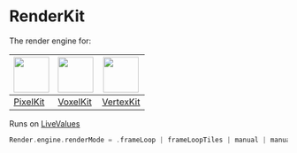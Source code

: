 # RenderKit

The render engine for:

| <img src="https://github.com/heestand-xyz/PixelKit/raw/main/Assets/Logo/pixels_logo_1k_bg.png?raw=true" width="64"/> | <img src="https://github.com/hexagons/VoxelKit/blob/master/Assets/Logo/VoxelKit%20-%20Logo%20-%201024%20-%20BG.png?raw=true" width="64"/> | <img src="https://github.com/hexagons/pixels-3d/raw/master/Assets/Pixels-3D_logo_1k_bg.png" width="64"/> |
| --- | --- | --- |
| [PixelKit](https://github.com/hexagons/PixelKit) | [VoxelKit](https://github.com/hexagons/VoxelKit) | [VertexKit](https://github.com/hexagons/VertexKit) |

Runs on [LiveValues](https://github.com/hexagons/LiveValues)

```swift
Render.engine.renderMode = .frameLoop | frameLoopTiles | manual | manualTiles
```
